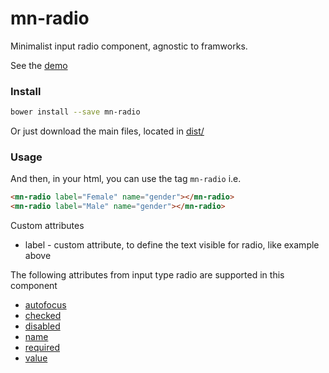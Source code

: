 # mn-radio

Minimalist input radio component, agnostic to framworks.

See the [demo](http://codepen.io/darlanmendonca/full/ZpQvLW)

<!-- [![preview demo](https://raw.githubusercontent.com/minimalist-components/mn-radio/master/sources/example/mn-radio.gif)](http://codepen.io/darlanmendonca/full/akgXQq)  -->

### Install

```sh
bower install --save mn-radio
```

Or just download the main files, located in [dist/](https://github.com/minimalist-components/mn-radio/tree/master/dist)

### Usage

And then, in your html, you can use the tag ```mn-radio``` i.e.

```html
<mn-radio label="Female" name="gender"></mn-radio>
<mn-radio label="Male" name="gender"></mn-radio>
```

Custom attributes

- label - custom attribute, to define the text visible for radio, like example above

The following attributes from input type radio are supported in this component


- [autofocus](http://www.w3schools.com/tags/att_input_autofocus.asp)
- [checked](http://www.w3schools.com/tags/att_input_checked.asp)
- [disabled](http://www.w3schools.com/tags/att_input_disabled.asp)
- [name](http://www.w3schools.com/tags/att_input_name.asp)
- [required](http://www.w3schools.com/tags/att_input_required.asp)
- [value](http://www.w3schools.com/tags/att_input_value.asp)
